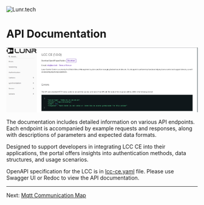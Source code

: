 ![Lunr.tech](https://lunr.tech/wp-content/uploads/2024/05/logo.png)

# API Documentation

![openapi](../images/openapi.png)

The documentation includes detailed information on various API endpoints. Each endpoint is accompanied by example requests and responses, along with descriptions of parameters and expected data formats.

Designed to support developers in integrating LCC CE into their applications, the portal offers insights into authentication methods, data structures, and usage scenarios.

OpenAPI specification for the LCC is in [lcc-ce.yaml](../openapi/lcc-ce.yaml) file. Please use Swagger UI or Redoc to view the API documentation.

---
Next: [Mqtt Communication Map](./Mqtt%20Communication%20Map.md)